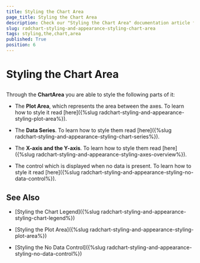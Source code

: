 ```yaml
---
title: Styling the Chart Area
page_title: Styling the Chart Area
description: Check our "Styling the Chart Area" documentation article for the RadChart WPF control.
slug: radchart-styling-and-appearance-styling-chart-area
tags: styling,the,chart,area
published: True
position: 6
---
```


# Styling the Chart Area



## 

Through the __ChartArea__ you are able to style the following parts of it:

* The __Plot Area__, which represents the area between the axes. To learn how to style it read [here]({%slug radchart-styling-and-appearance-styling-plot-area%}).

* The __Data Series__. To learn how to style them read [here]({%slug radchart-styling-and-appearance-styling-chart-series%}).

* The __X-axis and the Y-axis__. To learn how to style them read [here]({%slug radchart-styling-and-appearance-styling-axes-overview%}).

* The control which is displayed when no data is present. To learn how to style it read [here]({%slug radchart-styling-and-appearance-styling-no-data-control%}). 

## See Also

 * [Styling the Chart Legend]({%slug radchart-styling-and-appearance-styling-chart-legend%})

 * [Styling the Plot Area]({%slug radchart-styling-and-appearance-styling-plot-area%})

 * [Styling the No Data Control]({%slug radchart-styling-and-appearance-styling-no-data-control%})
